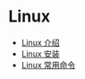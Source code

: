 # Linux

- [Linux 介绍](linux-intro.md)
- [Linux 安装](linux-install.md)
- [Linux 常用命令](linux-command.md)